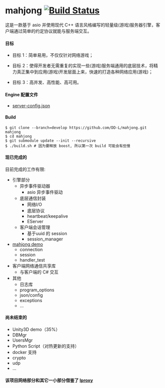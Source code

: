 # mahjong [![Build Status](https://travis-ci.org/DD-L/mahjong.svg?branch=develop)](https://travis-ci.org/DD-L/mahjong)
这是一款基于 asio 并使用现代 C++ 语言风格编写的轻量级(游戏)服务器引擎，客户端通过简单的约定协议就能与服务端交互。

#### 目标
  * 目标 1：简单易用，不仅仅针对网络游戏；
  * 目标 2：使得开发者无需重复的实现一些(游戏)服务端通用的底层技术，将精力真正集中到应用(游戏)开发层面上来，快速的打造各种网络应用(游戏)；
  
  * 目标 3：高并发、高性能、高可用。

#### Engine 配置文件
 * [server-config.json](./src/engine/server-config.json)

#### Build

  ```shell
  $ git clone --branch=develop https://github.com/DD-L/mahjong.git mahjong
  $ cd mahjong
  $ git submodule update --init --recursive
  $ ./build.sh # 因为要释放 boost, 所以第一次 build 可能会有些慢
  ```

#### 现已完成的
  目前完成的工作有限:
  
  * 引擎部分
    * 异步事件驱动器
      * asio 异步事件驱动
    * 底层通信封装
      * 网络I/O
      * 底层协议
      * heartbeat/keepalive
      * EServer
    * 客户端会话管理
      * 基于uuid 的 session
      * session_manager
  * [mahjong demo](./src/mahjong)
    * connection
    * session
    * handler_test
  * 客户端网络通信共享库
    * 与客户端的 C# 交互
  * 其他
    * 日志库
    * program_options
    * json/config
    * exceptions
    * ...

#### 尚未结束的
  * Unity3D demo（35%）
  * DBMgr
  * UsersMgr
  * Python Script（对热更新的支持）
  * docker 支持
  * crypto
  * udp
  * ...
  
#### 该项目网络部分和其它一小部分借鉴了 [lproxy](https://github.com/DD-L/lproxy)
